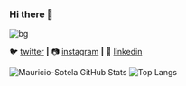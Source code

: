### Hi there 👋

![bg][banner]


🐦 [twitter][twitter] **|** 
📷 [instagram][instagram] **|** 
👔 [linkedin][linkedin]

![Mauricio-Sotela GitHub Stats](https://github-readme-stats.vercel.app/api?username=Mauricio-Sotela&hide=["stars"]&show_icons=true&theme=gruvbox)  ![Top Langs](https://github-readme-stats.vercel.app/api/top-langs/?username=Mauricio-Sotela&hide=ColdFusion)

[twitter]: https://twitter.com/home
[youtube]: https://youtube.com
[instagram]: https://www.instagram.com/mauri_c_o/
[linkedin]: https://www.linkedin.com/in/jos%C3%A9-mauricio-sotela-prendergast-524762188/
[banner]:  https://www.bharathiwebcreation.com/img/home/website-development-company-avadi.gif
